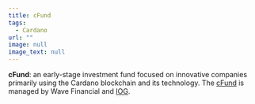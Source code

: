 ```yaml
---
title: cFund
tags:
  - Cardano
url: ""
image: null
image_text: null
---
```


**cFund**: an early-stage investment fund focused on innovative companies primarily using the Cardano blockchain and its technology. The [cFund](https://iohk.io/en/blog/posts/2021/07/28/a-closer-look-at-the-cfund/) is managed by Wave Financial and [IOG](https://www.essentialcardano.io/glossary/iog).
